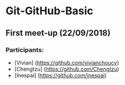 # Git-GitHub-Basic

## First meet-up (22/09/2018)
### Participants:
- [Vivian] (https://github.com/vivianchoucy)
- [Chengtzu] (https://github.com/Chengtzu)
- [Inespai] (https://github.com/inespai)
